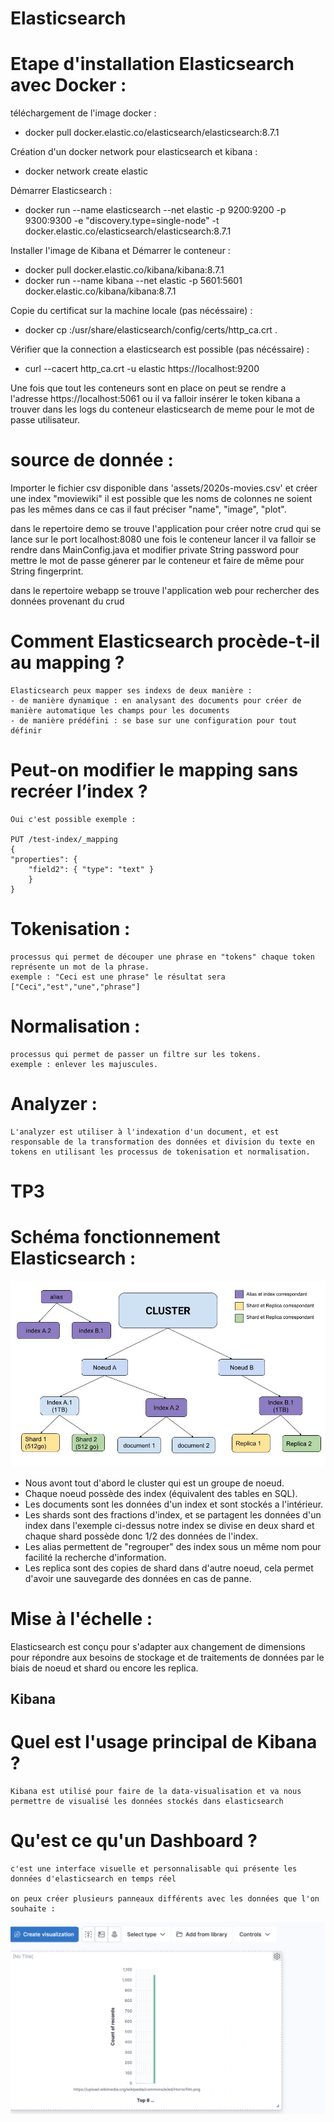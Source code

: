 # Elasticsearch

# Etape d'installation Elasticsearch avec Docker : 
 téléchargement de l'image docker :

 - docker pull docker.elastic.co/elasticsearch/elasticsearch:8.7.1

Création d'un docker network pour elasticsearch et kibana :

 - docker network create elastic 

Démarrer Elasticsearch : 

- docker run --name elasticsearch --net elastic -p 9200:9200 -p 9300:9300 -e "discovery.type=single-node" -t docker.elastic.co/elasticsearch/elasticsearch:8.7.1
  
Installer l'image de Kibana et Démarrer le conteneur : 

- docker pull docker.elastic.co/kibana/kibana:8.7.1
- docker run --name kibana --net elastic -p 5601:5601 docker.elastic.co/kibana/kibana:8.7.1

Copie du certificat sur la machine locale (pas nécéssaire) : 

- docker cp <nomconteneur>:/usr/share/elasticsearch/config/certs/http_ca.crt .

Vérifier que la connection a elasticsearch est possible (pas nécéssaire) :

- curl --cacert http_ca.crt -u elastic https://localhost:9200

Une fois que tout les conteneurs sont en place on peut se rendre a l'adresse https://localhost:5061
ou il va falloir insérer le token kibana a trouver dans les logs du conteneur elasticsearch de meme pour le mot de passe utilisateur.

# source de donnée : 

Importer le fichier csv disponible dans 'assets/2020s-movies.csv'
et créer une index "moviewiki" il est possible que les noms de colonnes ne soient pas les mêmes dans ce cas
il faut préciser "name", "image", "plot".

dans le repertoire demo se trouve l'application pour créer notre crud qui se lance sur le port localhost:8080
une fois le conteneur lancer il va falloir se rendre dans MainConfig.java et modifier private String password pour mettre le mot de passe génerer par le conteneur et faire de même pour String fingerprint.

dans le repertoire webapp se trouve l'application web pour rechercher des données provenant du crud

# Comment Elasticsearch procède-t-il au mapping ? 
    
    Elasticsearch peux mapper ses indexs de deux manière :
    - de manière dynamique : en analysant des documents pour créer de manière automatique les champs pour les documents
    - de manière prédéfini : se base sur une configuration pour tout définir

# Peut-on modifier le mapping sans recréer l’index ?

    Oui c'est possible exemple : 

    PUT /test-index/_mapping
    {
    "properties": {
        "field2": { "type": "text" }
        }
    }

# Tokenisation : 

    processus qui permet de découper une phrase en "tokens" chaque token représente un mot de la phrase.
    exemple : "Ceci est une phrase" le résultat sera ["Ceci","est","une","phrase"]

# Normalisation : 

    processus qui permet de passer un filtre sur les tokens.
    exemple : enlever les majuscules.

# Analyzer : 

    L'analyzer est utiliser à l'indexation d'un document, et est responsable de la transformation des données et division du texte en tokens en utilisant les processus de tokenisation et normalisation.
# TP3 

# Schéma fonctionnement Elasticsearch :

![](assets/schema.jpg)

- Nous avont tout d'abord le cluster qui est un groupe de noeud.
- Chaque noeud possède des index (équivalent des tables en SQL).
- Les documents sont les données d'un index et sont stockés a l'intérieur.
- Les shards sont des fractions d'index, et se partagent les données d'un index dans l'exemple ci-dessus notre index se divise en deux shard et chaque shard possède donc 1/2 des données de l'index.
- Les alias permettent de "regrouper" des index sous un même nom pour facilité la recherche d'information.
- Les replica sont des copies de shard dans d'autre noeud, cela permet d'avoir une sauvegarde des données en cas de panne.

# Mise à l'échelle : 

Elasticsearch est conçu pour s'adapter aux changement de dimensions pour répondre aux besoins de stockage et de traitements de données par le biais de noeud et shard ou encore les replica.

## Kibana 

# Quel est l'usage principal de Kibana ? 

    Kibana est utilisé pour faire de la data-visualisation et va nous permettre de visualisé les données stockés dans elasticsearch

# Qu'est ce qu'un Dashboard ?

    c'est une interface visuelle et personnalisable qui présente les données d'elasticsearch en temps réel

    on peux créer plusieurs panneaux différents avec les données que l'on souhaite :

![](assets/dashboard.png)
